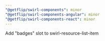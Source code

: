```yaml
---
"@getflip/swirl-components": minor
"@getflip/swirl-components-angular": minor
"@getflip/swirl-components-react": minor
---
```


Add "badges" slot to swirl-resource-list-item
